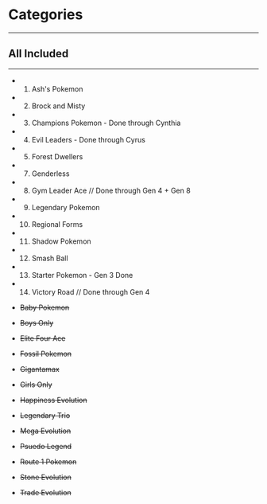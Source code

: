 # Categories
-----------
## All Included
-----------
- 1) Ash's Pokemon
- 2) Brock and Misty
- 3) Champions Pokemon - Done through Cynthia
- 4) Evil Leaders - Done through Cyrus
- 5) Forest Dwellers
- 7) Genderless
- 8) Gym Leader Ace // Done through Gen 4 + Gen 8
- 9) Legendary Pokemon
- 10) Regional Forms
- 11) Shadow Pokemon
- 12) Smash Ball
- 13) Starter Pokemon - Gen 3 Done
- 14) Victory Road // Done through Gen 4

- ~~Baby Pokemon~~
- ~~Boys Only~~
- ~~Elite Four Ace~~
- ~~Fossil Pokemon~~
- ~~Gigantamax~~
- ~~Girls Only~~
- ~~Happiness Evolution~~
- ~~Legendary Trio~~
- ~~Mega Evolution~~
- ~~Psuedo Legend~~
- ~~Route 1 Pokemon~~
- ~~Stone Evolution~~
- ~~Trade Evolution~~